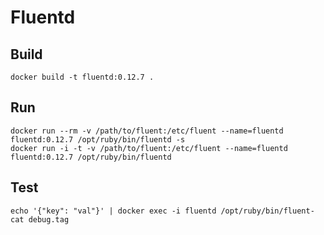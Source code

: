 # Fluentd

## Build

    docker build -t fluentd:0.12.7 .

## Run

    docker run --rm -v /path/to/fluent:/etc/fluent --name=fluentd fluentd:0.12.7 /opt/ruby/bin/fluentd -s
    docker run -i -t -v /path/to/fluent:/etc/fluent --name=fluentd fluentd:0.12.7 /opt/ruby/bin/fluentd

## Test

    echo '{"key": "val"}' | docker exec -i fluentd /opt/ruby/bin/fluent-cat debug.tag
